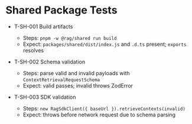 # Shared Package Tests

- T-SH-001 Build artifacts
  - Steps: `pnpm -w @rag/shared run build`
  - Expect: `packages/shared/dist/index.js` and `.d.ts` present; `exports` resolves

- T-SH-002 Schema validation
  - Steps: parse valid and invalid payloads with `ContextRetrievalRequestSchema`
  - Expect: valid passes; invalid throws ZodError

- T-SH-003 SDK validation
  - Steps: `new RagSdkClient({ baseUrl }).retrieveContexts(invalid)`
  - Expect: throws before network request due to schema parsing
